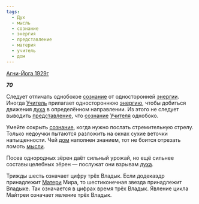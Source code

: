 ```yaml
---
tags:
  - Дух
  - мысль
  - сознание
  - энергия
  - представление
  - материя
  - учитель
  - дом
---
```

[Агни-Йога 1929г](https://127.0.0.1:4002/agni/1929)

___70___

Следует отличать однобокое [сознание](../../../tags/#сознание) от односторонней [энергии](../../../tags/#энергия). Иногда [Учитель](../../../tags/#учитель) прилагает одностороннюю [энергию](../../../tags/#энергия), чтобы добиться движения [духа](../../../tags/#Дух) в определённом направлении. Из этого не следует выводить [представление](../../../tags/#представление), что [сознание](../../../tags/#сознание) [Учителя](../../../tags/#учитель) однобоко.   

Умейте сокрыть [сознание](../../../tags/#сознание), когда нужно послать стремительную стрелу. Только недоучки пытаются разложить на окнах сухие веточки напыщенности. Чей [дом](../../../tags/#дом) наполнен знанием, тот не боится отрезать ломоть [мысли](../../../tags/#мысль).   

Посев однородных зёрен даёт сильный урожай, но ещё сильнее составы целебных зёрен — послужат они взрывам [духа](../../../tags/#Дух).   

Трижды шесть означает цифру трёх Владык. Если додекаэдр принадлежит [Матери](../../../tags/#материя) Мира, то шестиконечная звезда принадлежит Владыке. Так означается в цифрах время трёх Владык. Явление цикла Майтреи означает явление трёх Владык.